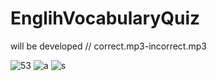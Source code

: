 # EnglihVocabularyQuiz
will be developed  // correct.mp3-incorrect.mp3 

![53](https://github.com/AliArdal/EnglihVocabularyQuiz/assets/135712333/b141819d-9f0c-4e47-9d01-e7548ddc977d)
![a](https://github.com/AliArdal/EnglihVocabularyQuiz/assets/135712333/7865feb4-f30b-4480-9447-def2cf076147)
![s](https://github.com/AliArdal/EnglihVocabularyQuiz/assets/135712333/234d9d75-12a3-43a3-96da-72a3589a68fe)

